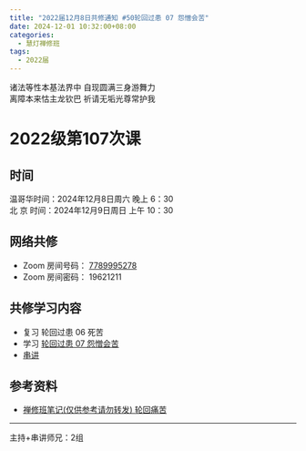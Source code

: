 ```yaml
---
title: "2022届12月8日共修通知 #50轮回过患 07 怨憎会苦"
date: 2024-12-01 10:32:00+08:00
categories:
  - 慧灯禅修班
tags:
  - 2022届
---
```

诸法等性本基法界中 自现圆满三身游舞力\
离障本来怙主龙钦巴 祈请无垢光尊常护我

# 2022级第107次课

## 时间

温哥华时间：2024年12月8日周六 晚上 6：30\
北  京 时间：2024年12月9日周日 上午 10：30

## 网络共修

* Zoom 房间号码： [7789995278](https://us02web.zoom.us/j/7789995278?pwd=VjZmbWJFY2k2K0E5RVB2cTNIQmhqUT09)
* Zoom 房间密码： 19621211

## 共修学习内容
* 复习 轮回过患 06 死苦
* 学习 [轮回过患 07 怨憎会苦](https://www.huidengchanxiu.net/4jx/3lh/07)
* [串讲](https://box.hdcxb.net/%E5%85%B6%E4%BB%96%E8%B5%84%E6%96%99/f/2022%E5%B1%8A)


## 参考资料

* [禅修班笔记(仅供参考请勿转发) 轮回痛苦](https://bj.cxb123.cc/3lh/)
- - -


主持+串讲师兄：2组
